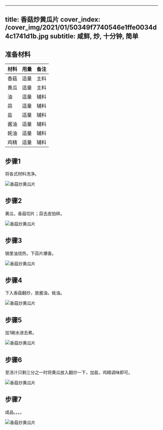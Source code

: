 
---
title: 香菇炒黄瓜片
cover_index: /cover_img/2021/01/50349f7740546e1ffe0034d4c1741d1b.jpg
subtitle: 咸鲜, 炒, 十分钟, 简单
---

## 准备材料

| 材料     | 用量 | 备注|
| ------- | ----- | --- |
| 香菇 | 适量| 主料 |
| 黄瓜 | 适量| 主料 |
| 油 | 适量| 辅料 |
| 蒜 | 适量| 辅料 |
| 盐 | 适量| 辅料 |
| 酱油 | 适量| 辅料 |
| 蚝油 | 适量| 辅料 |
| 鸡精 | 适量| 辅料 |

## 步骤1

将各式材料洗净。

![香菇炒黄瓜片](https://i8.meishichina.com/attachment/recipe/201010/201010152025510.jpg?x-oss-process=style/p320) 

## 步骤2

黄瓜，香菇切片；蒜去皮拍碎。

![香菇炒黄瓜片](https://i8.meishichina.com/attachment/recipe/201010/201010152026171.jpg?x-oss-process=style/p320) 

## 步骤3

锅里油烧热，下蒜片爆香。

![香菇炒黄瓜片](https://i8.meishichina.com/attachment/recipe/201010/201010152026458.jpg?x-oss-process=style/p320) 

## 步骤4

下入香菇翻炒，放酱油，蚝油。

![香菇炒黄瓜片](https://i8.meishichina.com/attachment/recipe/201010/201010152027133.jpg?x-oss-process=style/p320) 

## 步骤5

加1碗水进去煮。

![香菇炒黄瓜片](https://i8.meishichina.com/attachment/recipe/201010/201010152027282.jpg?x-oss-process=style/p320) 

## 步骤6

至汤汁只剩三分之一时将黄瓜放入翻炒一下，加盐，鸡精调味即可。

![香菇炒黄瓜片](https://i8.meishichina.com/attachment/recipe/201010/201010152027578.jpg?x-oss-process=style/p320) 

## 步骤7

成品。。。。

![香菇炒黄瓜片](https://i8.meishichina.com/attachment/recipe/201010/201010152028265.jpg?x-oss-process=style/p320) 

